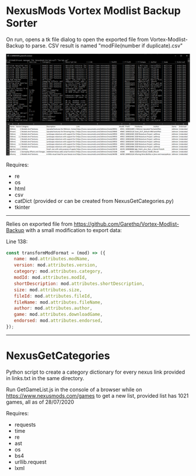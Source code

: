 # NexusMods Vortex Modlist Backup Sorter

On run, opens a tk file dialog to open the exported file from Vortex-Modlist-Backup to parse.
CSV result is named "modFile(number if duplicate).csv"

![](Demo.png?raw=true)

Requires:
- re
- os
- html
- csv
- catDict (provided or can be created from NexusGetCategories.py)
- tkinter
---
Relies on exported file from https://github.com/Garethp/Vortex-Modlist-Backup with a small modification to export data:

 Line 138: 
 ```js
const transformModFormat = (mod) => ({
    name: mod.attributes.modName,
    version: mod.attributes.version,
    category: mod.attributes.category,
    modId: mod.attributes.modId,
    shortDescription: mod.attributes.shortDescription,
    size: mod.attributes.size,
    fileId: mod.attributes.fileId,
    fileName: mod.attributes.fileName,
    author: mod.attributes.author,
    game: mod.attributes.downloadGame,
    endorsed: mod.attributes.endorsed,
});
```
---
# NexusGetCategories
Python script to create a category dictionary for every nexus link provided in links.txt in the same directory.

Run GetGameList.js in the console of a browser while on https://www.nexusmods.com/games to get a new list, provided list has 1021 games, all as of 28/07/2020

Requires:
- requests 
- time
- re
- ast
- os
- bs4
- urllib.request
- lxml
